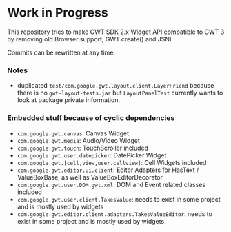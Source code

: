 # Work in Progress

This repository tries to make GWT SDK 2.x Widget API compatible to GWT 3 by removing old Browser support, GWT.create() and JSNI.

Commits can be rewritten at any time.

### Notes

- duplicated `test/com.google.gwt.layout.client.LayerFriend` because there is no `gwt-layout-tests.jar` but 
`LayoutPanelTest` currently wants to look at package private information.



### Embedded stuff because of cyclic dependencies

- `com.google.gwt.canvas`: Canvas Widget
- `com.google.gwt.media`: Audio/Video Widget
- `com.google.gwt.touch`: TouchScroller included
- `com.google.gwt.user.datepicker`: DatePicker Widget
- `com.google.gwt.[cell,view,user.cellview]`: Cell Widgets included
- `com.google.gwt.editor.ui.client`: Editor Adapters for HasText / ValueBoxBase, as well as ValueBoxEditorDecorator
- `com.google.gwt.user.DOM.gwt.xml`: DOM and Event related classes included
- `com.google.gwt.user.client.TakesValue`: needs to exist in some project and is mostly used by widgets
- `com.google.gwt.editor.client.adapters.TakesValueEditor`: needs to exist in some project and is mostly used by widgets
